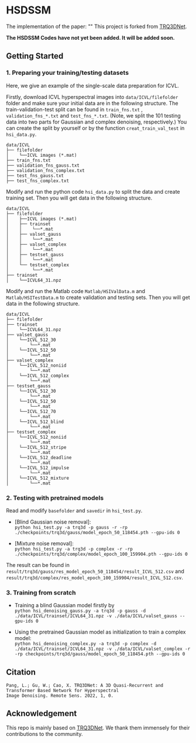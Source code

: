 # HSDSSM

The implementation of the paper: ""
This project is forked from [TRQ3DNet](https://github.com/LiPang/TRQ3DNet).


**The HSDSSM Codes have not yet been added. It will be added soon.**



## Getting Started

### 1. Preparing your training/testing datasets
Here, we give an example of the single-scale data preparation for ICVL.

Firstly, download ICVL hyperspectral images into ```data/ICVL/filefolder``` folder and 
make sure your initial data are in the following structure. The train-validation-test 
split can be found in ```train_fns.txt``` , ```validation_fns_*.txt``` and 
```test_fns_*.txt```. (Note, we split the 101 testing data into two parts for Gaussian 
and complex denoising, respectively.) You can create the split by yourself or by the function 
```creat_train_val_test``` in ```hsi_data.py```.


```angular2html
data/ICVL
├── filefolder
│    └──ICVL images (*.mat)
├── train_fns.txt
├── validation_fns_gauss.txt
├── validation_fns_complex.txt
├── test_fns_gauss.txt
├── test_fns_complex.txt
```

Modify and run the python code ```hsi_data.py``` to split the data and create training set. 
Then you will get data in the following structure.

```angular2html
data/ICVL
├── filefolder
│    ├──ICVL images (*.mat)
│    ├── trainset
│    │    └──*.mat
│    ├── valset_gauss
│    │    └──*.mat
│    ├── valset_complex
│    │    └──*.mat
│    ├── testset_gauss
│    │    └──*.mat
│    └── testset_complex
│         └──*.mat
├── trainset
│    └──ICVL64_31.npz
```

Modify and run the Matlab code ```Matlab/HSIValData.m``` and ```Matlab/HSITestData.m``` to create validation and testing sets.
Then you will get data in the following structure.

```angular2html
data/ICVL
├── filefolder
├── trainset
│    └──ICVL64_31.npz
├── valset_gauss
│    └──ICVL_512_30
│        └──*.mat
│    └──ICVL_512_50
│        └──*.mat
├── valset_complex
│    └──ICVL_512_noniid
│        └──*.mat
│    └──ICVL_512_complex
│        └──*.mat
├── testset_gauss
│    └──ICVL_512_30
│        └──*.mat
│    └──ICVL_512_50
│        └──*.mat
│    └──ICVL_512_70
│        └──*.mat
│    └──ICVL_512_blind
│        └──*.mat
├── testset_complex
│    └──ICVL_512_noniid
│        └──*.mat
│    └──ICVL_512_stripe
│        └──*.mat
│    └──ICVL_512_deadline
│        └──*.mat
│    └──ICVL_512_impulse
│        └──*.mat
│    └──ICVL_512_mixture
│        └──*.mat
```


### 2. Testing with pretrained models
Read and modify ```basefolder``` and ```savedir``` in ```hsi_test.py```.

* [Blind Gaussian noise removal]:   
```python hsi_test.py -a trq3d -p gauss -r -rp ./checkpoints/trq3d/gauss/model_epoch_50_118454.pth --gpu-ids 0```

* [Mixture noise removal]:  
```python hsi_test.py -a trq3d -p complex -r -rp ./checkpoints/trq3d/complex/model_epoch_100_159904.pth --gpu-ids 0```

The result can be found in ```result/trq3d/gauss/res_model_epoch_50_118454/result_ICVL_512.csv``` and ```result/trq3d/complex/res_model_epoch_100_159904/result_ICVL_512.csv```.

### 3. Training from scratch
* Training a blind Gaussian model firstly by  
```python hsi_denoising_gauss.py -a trq3d -p gauss -d ./data/ICVL/trainset/ICVL64_31.npz -v ./data/ICVL/valset_gauss --gpu-ids 0```

* Using the pretrained Gaussian model as initialization to train a complex model:  
```python hsi_denoising_complex.py -a trq3d -p complex -d ./data/ICVL/trainset/ICVL64_31.npz -v ./data/ICVL/valset_complex -r -rp checkpoints/trq3d/gauss/model_epoch_50_118454.pth --gpu-ids 0```

## Citation

```angular2html
Pang, L.; Gu, W.; Cao, X. TRQ3DNet: A 3D Quasi-Recurrent and Transformer Based Network for Hyperspectral 
Image Denoising. Remote Sens. 2022, 1, 0.
```

## Acknowledgement

This repo is mainly based on [TRQ3DNet](https://github.com/LiPang/TRQ3DNet). We thank them immensely for their contributions to the community.
